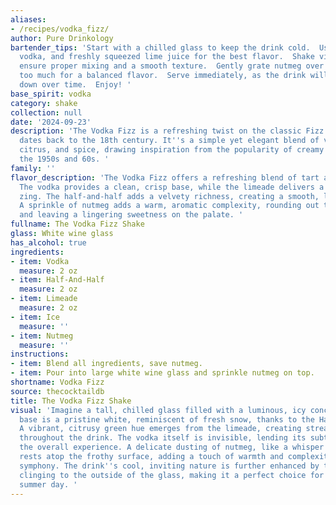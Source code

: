 ```yaml
---
aliases:
- /recipes/vodka_fizz/
author: Pure Drinkology
bartender_tips: 'Start with a chilled glass to keep the drink cold.  Use good quality
  vodka, and freshly squeezed lime juice for the best flavor.  Shake vigorously to
  ensure proper mixing and a smooth texture.  Gently grate nutmeg over the top, avoiding
  too much for a balanced flavor.  Serve immediately, as the drink will become watered
  down over time.  Enjoy! '
base_spirit: vodka
category: shake
collection: null
date: '2024-09-23'
description: 'The Vodka Fizz is a refreshing twist on the classic Fizz family, which
  dates back to the 18th century. It''s a simple yet elegant blend of vodka, cream,
  citrus, and spice, drawing inspiration from the popularity of creamy cocktails in
  the 1950s and 60s. '
family: ''
flavor_description: 'The Vodka Fizz offers a refreshing blend of tart and creamy.
  The vodka provides a clean, crisp base, while the limeade delivers a bright, citrusy
  zing. The half-and-half adds a velvety richness, creating a smooth, luxurious mouthfeel.
  A sprinkle of nutmeg adds a warm, aromatic complexity, rounding out the flavors
  and leaving a lingering sweetness on the palate. '
fullname: The Vodka Fizz Shake
glass: White wine glass
has_alcohol: true
ingredients:
- item: Vodka
  measure: 2 oz
- item: Half-And-Half
  measure: 2 oz
- item: Limeade
  measure: 2 oz
- item: Ice
  measure: ''
- item: Nutmeg
  measure: ''
instructions:
- item: Blend all ingredients, save nutmeg.
- item: Pour into large white wine glass and sprinkle nutmeg on top.
shortname: Vodka Fizz
source: thecocktaildb
title: The Vodka Fizz Shake
visual: 'Imagine a tall, chilled glass filled with a luminous, icy concoction. The
  base is a pristine white, reminiscent of fresh snow, thanks to the Half-And-Half.
  A vibrant, citrusy green hue emerges from the limeade, creating streaks of color
  throughout the drink. The vodka itself is invisible, lending its subtle warmth to
  the overall experience. A delicate dusting of nutmeg, like a whisper of cinnamon,
  rests atop the frothy surface, adding a touch of warmth and complexity to the visual
  symphony. The drink''s cool, inviting nature is further enhanced by the condensation
  clinging to the outside of the glass, making it a perfect choice for a refreshing
  summer day. '
---
```



